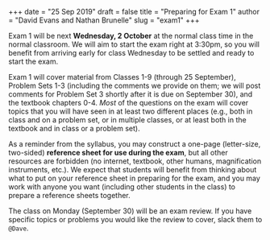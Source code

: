 +++
date = "25 Sep 2019"
draft = false
title = "Preparing for Exam 1"
author = "David Evans and Nathan Brunelle"
slug = "exam1"
+++

Exam 1 will be next **Wednesday, 2 October** at the normal class time
in the normal classroom. We will aim to start the exam right at
3:30pm, so you will benefit from arriving early for class Wednesday to
be settled and ready to start the exam.

Exam 1 will cover material from Classes 1-9 (through 25 September),
Problem Sets 1-3 (including the comments we provide on them; we will
post comments for Problem Set 3 shortly after it is due on September
30), and the textbook chapters 0-4. _Most_ of the questions on the
exam will cover topics that you will have seen in at least two
different places (e.g., both in class and on a problem set, or in
multiple classes, or at least both in the textbook and in class or a
problem set). 

As a reminder from the syllabus, you may construct a one-page
(letter-size, two-sided) **reference sheet for use during the exam**,
but all other resources are forbidden (no internet, textbook, other
humans, magnification instruments, etc.). We expect that students will
benefit from thinking about what to put on your reference sheet in
preparing for the exam, and you may work with anyone you want
(including other students in the class) to prepare a reference sheets
together.

The class on Monday (September 30) will be an exam review. If you have
specific topics or problems you would like the review to cover, slack
them to `@Dave`.